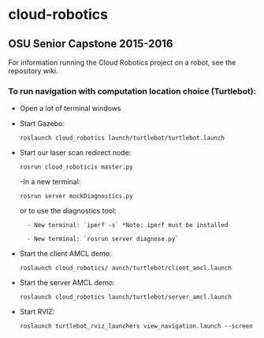 # cloud-robotics
## OSU Senior Capstone 2015-2016
For information running the Cloud Robotics project on a robot, see the repository wiki.

### To run navigation with computation location choice (Turtlebot):

- Open a lot of terminal windows
- Start Gazebo:

    `roslaunch cloud_robotics launch/turtlebot/turtlebot.launch`


- Start our laser scan redirect node:

    `rosrun cloud_roboticis master.py`
    
    -In a new terminal:    

    `rosrun server mockDiagnostics.py`
    
    or to use the diagnostics tool:
        
        - New terminal: `iperf -s` *Note: iperf must be installed
        
        - New terminal: `rosrun server diagnose.py`  
    

- Start the client AMCL demo:

    `roslaunch cloud_robotics/ aunch/turtlebot/client_amcl.launch`


- Start the server AMCL demo:
 
    `roslaunch cloud_robotics launch/turtlebot/server_amcl.launch`

 
- Start RVIZ:

    `roslaunch turtlebot_rviz_launchers view_navigation.launch --screen`
